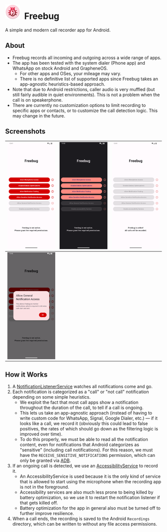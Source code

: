 # ![Freebug Icon](./app/src/main/res/mipmap-mdpi/ic_launcher_round.webp)&nbsp; Freebug

A simple and modern call recorder app for Android.

## About

- Freebug records all incoming and outgoing across a wide range of apps.
- The app has been tested with the system dialer (Phone app) and WhatsApp on stock Android and GrapheneOS.
  - For other apps and OSes, your mileage may vary.
  - There is no definitive list of supported apps since Freebug takes an app-agnostic heuristics-based approach.
- Note that due to Android restrictions, caller audio is very muffled (but still fairly audible in quiet environments). This is not a problem when the call is on speakerphone.
- There are currently no customization options to limit recording to specific apps or contacts, or to customize the call detection logic. This may change in the future. 

## Screenshots

| <img src="./screenshots/1.light.png" alt="Main Page" /> | <img src="./screenshots/2.dark.png" alt="Dark Theme" />           | <img src="./screenshots/3.ready.png" alt="Main Page — Active" />    |
| ------------------------------------------------------ | ----------------------------------------------------------------------- | -------------------------------------------------------------------- |
| <img src="./screenshots/4.permission_explanation.png" alt="Permission Explanation Dialog" />   |  |  |


## How it Works

1. A [NotificationListenerService](https://developer.android.com/reference/android/service/notification/NotificationListenerService) watches all notifications come and go.
2. Each notification is categorized as a "call" or "not call" notification depending on some simple heuristics.
   - We exploit the fact that most call apps show a notification throughout the duration of the call, to tell if a call is ongoing.
   - This lets us take an app-agnostic approach (instead of having to write custom code for WhatsApp, Signal, Google Dialer, etc.) — if it looks like a call, we record it (obviously this could lead to false positives, the rates of which should go down as the filtering logic is improved over time).
   - To do this properly, we must be able to read all the notification content, even for notifications that Android categorizes as "sensitive" (including call notifications). For this reason, we must have the `RECEIVE_SENSITIVE_NOTIFICATIONS` permission, which can only be granted via [ADB](https://developer.android.com/tools/adb).
3. If an ongoing call is detected, we use an [AccessibilityService](https://developer.android.com/reference/android/accessibilityservice/AccessibilityService) to record it.
   - An AccessibilityService is used because it is the only kind of service that is allowed to start using the microphone when the recording app is not in the foreground.
   - Accessibility services are also much less prone to being killed by battery optimization, so we use it to restart the notification listener if that gets killed off.
   - Battery optimization for the app in general also must be turned off to further improve resilience.
4. When a call ends, the recording is saved to the Android `Recordings` directory, which can be written to without any file access permissions.
